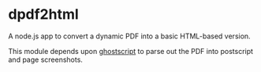# dpdf2html

A node.js app to convert a dynamic PDF into a basic HTML-based version.

This module depends upon [ghostscript](http://www.ghostscript.com/) to parse out the PDF into postscript and page screenshots.

